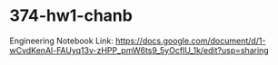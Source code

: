 # 374-hw1-chanb

Engineering Notebook Link: https://docs.google.com/document/d/1-wCvdKenAl-FAUyq13v-zHPP_pmW6ts9_5yOcfIU_1k/edit?usp=sharing
